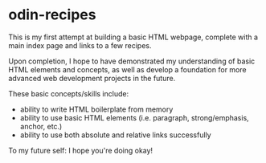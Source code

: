 # odin-recipes

This is my first attempt at building a basic HTML webpage, complete with a main index page and links to a few recipes.

Upon completion, I hope to have demonstrated my understanding of basic HTML elements and concepts, as well as develop a foundation for more advanced web development projects in the future.

These basic concepts/skills include:

- ability to write HTML boilerplate from memory
- ability to use basic HTML elements (i.e. paragraph, strong/emphasis, anchor, etc.)
- ability to use both absolute and relative links successfully

To my future self: I hope you're doing okay!